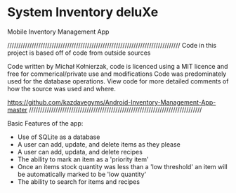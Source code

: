 # System Inventory deluXe
Mobile Inventory Management App
 
//////////////////////////////////////////////////////////////////////////////
Code in this project is based off of code from outside sources

Code written by Michał Kołnierzak, code is licenced using a MIT licence
and free for commerical/private use and modifications
Code was predominately used for the database operations. View code for more
detailed comments of how the source was used and where. 

https://github.com/kazdavegyms/Android-Inventory-Management-App-master
//////////////////////////////////////////////////////////////////////////////

Basic Features of the app:

* Use of SQLite as a database
* A user can add, update, and delete items as they please
* A user can add, updata, and delete recipes
* The ability to mark an item as a 'priority item' 
* Once an items stock quantity was less than a 'low threshold' an item will be automatically marked to be 'low quantity'
* The ability to search for items and recipes
